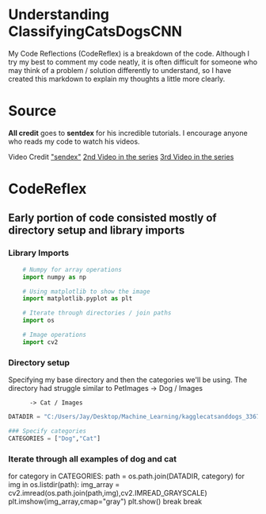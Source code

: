 # Understanding ClassifyingCatsDogsCNN
My Code Reflections (CodeReflex) is a breakdown of the code. Although I try my best to comment my code neatly, it is often difficult for someone who may think of a problem / solution differently to understand, so I have created this markdown to explain my thoughts a little more clearly.

# Source
**All credit** goes to **sentdex** for his incredible tutorials. I encourage anyone who reads my code to watch his videos.

Video Credit
["sendex"](https://www.youtube.com/user/sentdex "sentdex YouTube Channel")
[2nd Video in the series](https://www.youtube.com/watch?v=j-3vuBynnOE "Convolutional Neural Networks...")
[3rd Video in the series](https://www.youtube.com/watch?v=WvoLTXIjBYU "Convolutional Neural Networks...")

# CodeReflex

## Early portion of code consisted mostly of directory setup and library imports

### Library Imports
```python
    # Numpy for array operations
    import numpy as np

    # Using matplotlib to show the image
    import matplotlib.pyplot as plt

    # Iterate through directories / join paths
    import os

    # Image operations
    import cv2
```

### Directory setup
Specifying my base directory and then the categories we'll be using. The directory had struggle similar to
PetImages -> Dog / Images
          
          -> Cat / Images
```python
DATADIR = "C:/Users/Jay/Desktop/Machine_Learning/kagglecatsanddogs_3367a/PetImages"

### Specify categories
CATEGORIES = ["Dog","Cat"]
```


### Iterate through all examples of dog and cat
for category in CATEGORIES:
    path = os.path.join(DATADIR, category)
    for img in os.listdir(path):
        img_array = cv2.imread(os.path.join(path,img),cv2.IMREAD_GRAYSCALE)
        plt.imshow(img_array,cmap="gray")
        plt.show()
        break
    break
```
